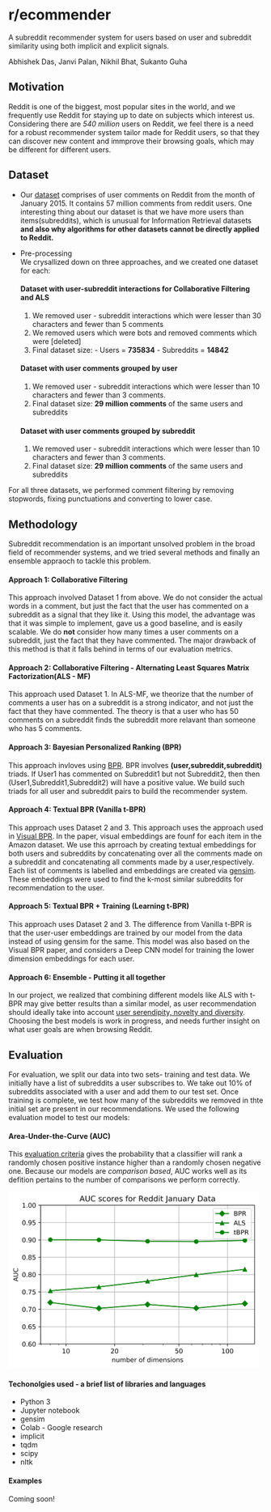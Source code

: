 # r/ecommender
A subreddit recommender system for users based on user and subreddit similarity using both implicit and explicit signals.

Abhishek Das, Janvi Palan, Nikhil Bhat, Sukanto Guha

## Motivation
Reddit is one of the biggest, most popular sites in the world, and we frequently use Reddit for staying up to date on subjects which interest us. Considering there are _540 million_ users on Reddit, we feel there is a need for a robust recommender system tailor made for Reddit users, so that they can discover new content and immprove their browsing goals, which may be different for different users.
## Dataset
* Our [dataset](https://www.reddit.com/r/datasets/comments/65o7py/updated_reddit_comment_dataset_as_torrents/) comprises of user comments on Reddit from the month of January 2015. It contains 57 million comments from reddit users. One interesting thing about our dataset is that we have more users than items(subreddits), which is unusual for Information Retrieval datasets **and also why algorithms for other datasets cannot be directly applied to Reddit.**
* Pre-processing  
  We crysallized down on three approaches, and we created one dataset for each:
  
  #### Dataset with user-subreddit interactions for Collaborative Filtering and ALS
    1. We removed user - subreddit interactions which were lesser than 30 characters and fewer than 5 comments
    2. We removed users which were bots and removed comments which were [deleted]
    3. Final dataset size:
      - Users = **735834**
      - Subreddits = **14842**
  
  #### Dataset with user comments grouped by user
    1. We removed user - subreddit interactions which were lesser than 10 characters and fewer than 3 comments.
    2. Final dataset size: **29 million comments** of the same users and subreddits
  
  #### Dataset with user comments grouped by subreddit
    1. We removed user - subreddit interactions which were lesser than 10 characters and fewer than 3 comments.
    2. Final dataset size: **29 million comments** of the same users and subreddits

For all three datasets, we performed comment filtering by removing stopwords, fixing punctuations and converting to lower case.

## Methodology
Subreddit recommendation is an important unsolved problem in the broad field of recommender systems, and we tried several methods and finally an ensemble appraoch to tackle this problem.
#### Approach 1: Collaborative Filtering 

  This approach involved Dataset 1 from above. We do not consider the actual words in a comment, but just the fact that the        user has commented on a subreddit as a signal that they like it. Using this model, the advantage was that it was simple to implement, gave us a good baseline, and is easily scalable. We do **not** consider how many times a user comments on a subreddit, just the fact that they have commented. The major drawback of this method is that it falls behind in terms of our evaluation metrics.
  
#### Approach 2: Collaborative Filtering - Alternating Least Squares Matrix Factorization(ALS - MF)
  This approach used Dataset 1. In ALS-MF, we theorize that the number of comments a user has on a subreddit is a strong indicator, and not just the fact that they have commented. The theory is that a user who has 50 comments on a subreddit finds the subreddit more relavant than someone who has 5 comments.

#### Approach 3: Bayesian Personalized Ranking (BPR)
  This approach invloves using [BPR](https://arxiv.org/ftp/arxiv/papers/1205/1205.2618.pdf). BPR involves **(user,subreddit,subreddit)** triads. If User1 has commented on Subreddit1 but not Subreddit2, then then (User1,Subreddit1,Subreddit2) will have a positive value. We build such triads for all user and subreddit pairs to build the recommender system.
 
#### Approach 4: Textual BPR (Vanilla t-BPR)
  This approach uses Dataset 2 and 3. This approach uses the approach used in [Visual BPR](https://arxiv.org/pdf/1510.01784.pdf). In the paper, visual embeddings are founf for each item in the Amazon dataset. We use this aprroach by creating textual embeddings for both users and subreddits by concatenating over all the comments made on a subreddit and concatenating all comments made by a user,respectively. Each list of comments is labelled and embeddings are created via [gensim](https://radimrehurek.com/gensim/models/doc2vec.html). These embeddings were used to find the k-most similar subreddits for recommendation to the user. 
  
#### Approach 5: Textual BPR + Training (Learning t-BPR)
  This approach uses Dataset 2 and 3. The difference from Vanilla t-BPR is that the user-user embeddings are trained by our model from the data instead of using gensim for the same. This model was also based on the Visual BPR paper, and considers a Deep CNN model for training the lower dimension embeddings for each user.
  
#### Approach 6: Ensemble - Putting it all together
  In our project, we realized that combining different models like ALS with t-BPR may give better results than a similar model, as user recommendation should ideally take into account [user serendipity, novelty and diversity](http://ir.ii.uam.es/rim3/publications/ddr11.pdf). Choosing the best models is work in progress, and needs further insight on what user goals are when browsing Reddit.

## Evaluation
For evaluation, we split our data into two sets- training and test data. We initially have a list of subreddits a user subscribes to. We take out 10% of subreddits associated with a user and add them to our test set. Once training is complete, we test how many of the subreddits we removed in thte initial set are present in our recommendations. We used the following evaluation model to test our models:
#### Area-Under-the-Curve (AUC)
  This [evaluation criteria](https://wen.wikipedia.org/wiki/Receiver_operating_characteristic#/Area_under_the_curve) gives the probability that a classifier will rank a randomly chosen positive instance higher than a randomly chosen negative one. Because our models are _comparison based_, AUC works well as its defition pertains to the number of comparisons we perform correctly.
  
<img src="https://github.com/abkds/r-ecommender/blob/master/AUCs.png" height="350">

  

#### Techonolgies used - a brief list of libraries and languages
* Python 3
* Jupyter notebook
* gensim
* Colab - Google research
* implicit
* tqdm
* scipy
* nltk

#### Examples
Coming soon!
